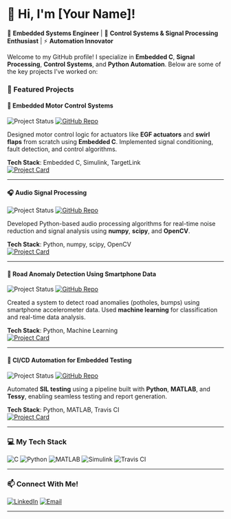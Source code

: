 # 👋 Hi, I'm [Your Name]!

🎯 **Embedded Systems Engineer** | 🔧 **Control Systems & Signal Processing Enthusiast** | ⚡ **Automation Innovator**

Welcome to my GitHub profile! I specialize in **Embedded C**, **Signal Processing**, **Control Systems**, and **Python Automation**. Below are some of the key projects I’ve worked on:

### 🚀 Featured Projects

#### 🔋 **Embedded Motor Control Systems**
![Project Status](https://img.shields.io/badge/Status-Completed-brightgreen)
[![GitHub Repo](https://img.shields.io/badge/Repository-Embedded_Motor_Control-blue?style=for-the-badge)](https://github.com/yourusername/embedded-motor-control)

Designed motor control logic for actuators like **EGF actuators** and **swirl flaps** from scratch using **Embedded C**. Implemented signal conditioning, fault detection, and control algorithms.

**Tech Stack**: Embedded C, Simulink, TargetLink  
[![Project Card](https://github-readme-stats.vercel.app/api/pin/?username=yourusername&repo=embedded-motor-control&theme=dark)](https://github.com/yourusername/embedded-motor-control)

---

#### 🎧 **Audio Signal Processing**
![Project Status](https://img.shields.io/badge/Status-In%20Progress-yellow)
[![GitHub Repo](https://img.shields.io/badge/Repository-Audio_Signal_Processing-blue?style=for-the-badge)](https://github.com/yourusername/audio-signal-processing)

Developed Python-based audio processing algorithms for real-time noise reduction and signal analysis using **numpy**, **scipy**, and **OpenCV**.

**Tech Stack**: Python, numpy, scipy, OpenCV  
[![Project Card](https://github-readme-stats.vercel.app/api/pin/?username=yourusername&repo=audio-signal-processing&theme=dark)](https://github.com/yourusername/audio-signal-processing)

---

#### 📱 **Road Anomaly Detection Using Smartphone Data**
![Project Status](https://img.shields.io/badge/Status-Completed-brightgreen)
[![GitHub Repo](https://img.shields.io/badge/Repository-Road_Anomaly_Detection-blue?style=for-the-badge)](https://github.com/yourusername/road-anomaly-detection)

Created a system to detect road anomalies (potholes, bumps) using smartphone accelerometer data. Used **machine learning** for classification and real-time data analysis.

**Tech Stack**: Python, Machine Learning  
[![Project Card](https://github-readme-stats.vercel.app/api/pin/?username=yourusername&repo=road-anomaly-detection&theme=dark)](https://github.com/yourusername/road-anomaly-detection)

---

#### 🔄 **CI/CD Automation for Embedded Testing**
![Project Status](https://img.shields.io/badge/Status-Completed-brightgreen)
[![GitHub Repo](https://img.shields.io/badge/Repository-CI_CD_Automation-blue?style=for-the-badge)](https://github.com/yourusername/ci-cd-automation)

Automated **SIL testing** using a pipeline built with **Python**, **MATLAB**, and **Tessy**, enabling seamless testing and report generation.

**Tech Stack**: Python, MATLAB, Travis CI  
[![Project Card](https://github-readme-stats.vercel.app/api/pin/?username=yourusername&repo=ci-cd-automation&theme=dark)](https://github.com/yourusername/ci-cd-automation)

---

### 💻 My Tech Stack
![C](https://img.shields.io/badge/C-00599C?style=for-the-badge&logo=c&logoColor=white)
![Python](https://img.shields.io/badge/Python-3670A0?style=for-the-badge&logo=python&logoColor=ffdd54)
![MATLAB](https://img.shields.io/badge/MATLAB-0076A8?style=for-the-badge&logo=mathworks&logoColor=white)
![Simulink](https://img.shields.io/badge/Simulink-0076A8?style=for-the-badge&logo=mathworks&logoColor=white)
![Travis CI](https://img.shields.io/badge/Travis_CI-3EAAAF?style=for-the-badge&logo=travis-ci&logoColor=white)

---

### 📫 Connect With Me!
[![LinkedIn](https://img.shields.io/badge/LinkedIn-0077B5?style=for-the-badge&logo=linkedin&logoColor=white)](https://linkedin.com/in/yourprofile)
[![Email](https://img.shields.io/badge/Email-D14836?style=for-the-badge&logo=gmail&logoColor=white)](mailto:your.email@example.com)

---
